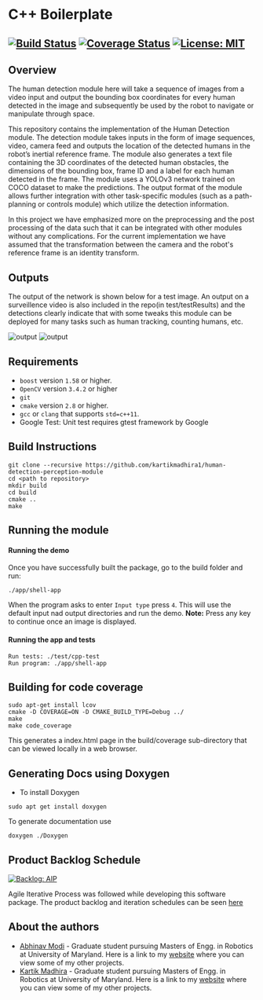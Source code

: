 # C++ Boilerplate
[![Build Status](https://travis-ci.org/kartikmadhira1/human-detection-perception-module.svg?branch=master)](https://travis-ci.org/kartikmadhira1/human-detection-perception-module)
[![Coverage Status](https://coveralls.io/repos/github/kartikmadhira1/human-detection-perception-module/badge.svg?branch=master)](https://coveralls.io/github/kartikmadhira1/human-detection-perception-module?branch=master)
[![License: MIT](https://img.shields.io/badge/License-MIT-yellow.svg)](https://opensource.org/licenses/MIT)
---

## Overview

The human detection module here will take a sequence of images from a video input and output
the bounding box coordinates for every human detected in the image and subsequently be used by
the robot to navigate or manipulate through space.

This repository contains the implementation of the Human Detection module. The detection module takes inputs in the form of image sequences, video, camera feed and outputs the location of the detected humans in the robot’s inertial reference frame. The module also generates a text file containing the 3D coordinates of the detected human obstacles, the dimensions of the bounding box, frame ID and a label for each human detected in the frame. The module uses a YOLOv3 network trained on COCO dataset to make the predictions. The output format of the module allows further integration with other task-specific modules (such as a path-planning or controls module) which utilize the detection information.

In this project we have emphasized more on the preprocessing and the post processing of the data such that it can be integrated with other modules without any complications. For the current implementation we have assumed that the transformation between the camera and the robot's reference frame is an identity transform.

## Outputs
The output of the network is shown below for a test image. An output on a surveillence video is also included in the repo(in test/testResults) and the detections clearly indicate that with some tweaks this module can be deployed for many tasks such as human tracking, counting humans, etc.

![output](../data/output/outputImage1.png)
![output](../data/output/outputImage2.png)

## Requirements

- `boost` version `1.58` or higher. 
- `OpenCV` version `3.4.2` or higher 
- `git`
- `cmake` version `2.8` or higher.
- `gcc` or `clang` that supports `std=c++11`.
- Google Test: Unit test requires gtest framework by Google

## Build Instructions
```
git clone --recursive https://github.com/kartikmadhira1/human-detection-perception-module
cd <path to repository>
mkdir build
cd build
cmake ..
make
```
## Running the module
#### Running the demo
Once you have successfully built the package, go to the build folder and run:
```
./app/shell-app
```
When the program asks to enter `Input type` press `4`. This will use the default input nad output directories and run the demo. 
**Note:** Press any key to continue once an image is displayed.

#### Running the app and tests
```
Run tests: ./test/cpp-test
Run program: ./app/shell-app
```

## Building for code coverage
```
sudo apt-get install lcov
cmake -D COVERAGE=ON -D CMAKE_BUILD_TYPE=Debug ../
make
make code_coverage
```
This generates a index.html page in the build/coverage sub-directory that can be viewed locally in a web browser.

## Generating Docs using Doxygen
- To install Doxygen
```
sudo apt get install doxygen
```
To generate documentation use
```
doxygen ./Doxygen
```

## Product Backlog Schedule
[![Backlog: AIP](https://img.shields.io/badge/Backlog-AIP-green.svg)](https://docs.google.com/spreadsheets/d/1X_c9bMi0b7AIUzMgMdLq84g2H6-rCiPsTc2X1IaxRng/edit?usp=sharing)

Agile Iterative Process was followed while developing this software package. The product backlog and iteration schedules can be seen [here](https://docs.google.com/spreadsheets/d/1X_c9bMi0b7AIUzMgMdLq84g2H6-rCiPsTc2X1IaxRng/edit?usp=sharing)

## About the authors
 - [Abhinav Modi](https://github.com/abhi1625) - Graduate student pursuing Masters of Engg. in Robotics at University of Maryland. Here is a link to my [website](abhi1625.github.io) where you can view some of my other projects.
 - [Kartik Madhira](https://github.com/kartikmadhira1) - Graduate student pursuing Masters of Engg. in Robotics at University of Maryland. Here is a link to my [website](kartikmadhira1.github.io) where you can view some of my other projects.
